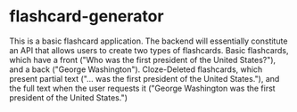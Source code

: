 # flashcard-generator
This is a basic flashcard application.  The backend will essentially constitute an API that allows users to create two types of flashcards.   Basic flashcards, which have a front ("Who was the first president of the United States?"), and a back ("George Washington"). Cloze-Deleted flashcards, which present partial text ("... was the first president of the United States."), and the full text when the user requests it ("George Washington was the first president of the United States.")
